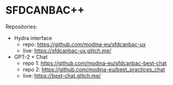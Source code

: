 # SFDCANBAC++

Repositories:

* Hydra interface
  * repo: https://github.com/modina-eu/sfdcanbac-ux
  * live: https://sfdcanbac-ux.glitch.me/
* GPT-2 + Chat
  * repo 1: https://github.com/modina-eu/sfdcanbac-best-chat
  * repo 2: https://github.com/modina-eu/best_practices_chat
  * live: https://best-chat.glitch.me/
